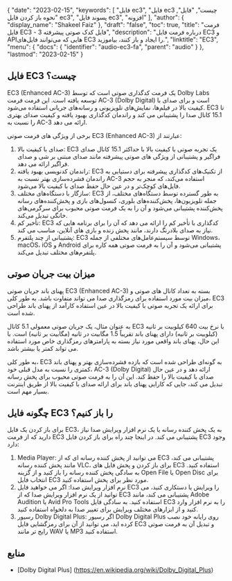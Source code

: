 {
  "date": "2023-02-15",
  "keywords": [
"فایل ec3",
"فایل ec3 چیست",
"فایل",
"نحوه باز کردن فایل ec3",
"پسوند فایل ec3",
"افزونه"
],
  "author": {
    "display_name": "Shakeel Faiz"
},
  "draft": "false",
  "toc": true,
  "title": "فرمت فایل EC3 - فایل کدک صوتی پیشرفته 3",
  "description": "درباره فرمت فایل EC3 و APIهایی که می‌توانند فایل‌های EC3 را ایجاد و باز کنند، بیاموزید.",
  "linktitle": "EC3",
  "menu": {
    "docs": {
      "identifier": "audio-ec3-fa",
      "parent": "audio"
}
},
  "lastmod": "2023-02-15"
}

## فایل EC3 چیست؟

EC3 (Enhanced AC-3) یک فرمت کدگذاری صوتی است که توسط Dolby Labs توسعه یافته است. این فرمت فرمت AC-3 (Dolby Digital) است و برای صدای با کیفیت بالا در فیلم‌ها، نمایش‌های تلویزیونی و رسانه‌های جریانی استفاده می‌شود. EC3 تا 15.1 کانال صدا را پشتیبانی می کند و راندمان کدگذاری بهبود یافته و کیفیت صدای بهتری را نسبت به AC-3 ارائه می دهد.

برخی از ویژگی های فرمت صوتی EC3 (Enhanced AC-3) عبارتند از:

1. صدای با کیفیت بالا: EC3 یک تجربه صوتی با کیفیت بالا با حداکثر 15.1 کانال صدای فراگیر و پشتیبانی از ویژگی های صوتی پیشرفته مانند صدای مبتنی بر شی و صدای فراگیر ارائه می دهد.
2. راندمان کدنویسی بهبود یافته: EC3 از تکنیک‌های کدگذاری پیشرفته برای دستیابی به راندمان فشرده‌سازی بهتر نسبت به AC-3 استفاده می‌کند، که منجر به حجم فایل‌های کوچک‌تر و در عین حال حفظ صدای با کیفیت بالا می‌شود.
3. سازگار با دستگاه‌های مختلف: EC3 به طور گسترده توسط دستگاه‌های مختلف، از جمله تلویزیون‌ها، پخش‌کننده‌های بلوری، کنسول‌های بازی و پخش‌کننده‌های رسانه پخش‌کننده پشتیبانی می‌شود و آن را به یک فرمت صوتی محبوب برای سرگرمی‌های خانگی تبدیل می‌کند.
4. تأخیر کم: EC3 کدگذاری با تأخیر کم را ارائه می دهد که آن را برای برنامه هایی که نیاز به صدای بلادرنگ دارند، مانند پخش زنده و بازی های آنلاین، مناسب می کند.
5. پشتیبانی از چند پلتفرم: EC3 توسط سیستم‌عامل‌های مختلفی از جمله Windows، macOS، iOS و Android پشتیبانی می‌شود و آن را به فرمت صوتی همه کاره برای پلتفرم‌های مختلف تبدیل می‌کند.

## میزان بیت جریان صوتی

پهنای باند جریان صوتی EC3 (Enhanced AC-3) بسته به تعداد کانال های صوتی و میزان بیت مورد استفاده برای رمزگذاری صدا می تواند متفاوت باشد. به طور کلی، EC3 برای ارائه یک تجربه صوتی با کیفیت بالا در عین استفاده کارآمد از پهنای باند طراحی شده است.

به عنوان مثال، یک جریان صوتی معمولی 5.1 کانال EC3 با نرخ بیت 640 کیلوبیت بر ثانیه (کیلوبیت بر ثانیه) دارای پهنای باند تقریباً 1.5 مگابیت در ثانیه (مگابیت بر ثانیه) است. با این حال، پهنای باند واقعی مورد نیاز بسته به پارامترهای رمزگذاری خاص مورد استفاده می تواند کمتر یا بیشتر باشد.

به طور کلی، EC3 به گونه‌ای طراحی شده است که بازده فشرده‌سازی بهتر و پهنای باند کمتری را نسبت به مدل قبلی خود، AC-3 (Dolby Digital) ارائه دهد و در عین حال صدای با کیفیت بالا را حفظ کند. این آن را به فرمت صوتی محبوب برای پخش رسانه تبدیل می کند، جایی که کارایی پهنای باند برای ارائه صدای با کیفیت بالا از طریق اینترنت بسیار مهم است.

## چگونه فایل EC3 را باز کنیم؟

برای باز کردن یک فایل EC3، به یک پخش کننده رسانه یا یک نرم افزار ویرایش صدا نیاز دارید که از فرمت EC3 پشتیبانی می کند. در اینجا چند راه برای باز کردن فایل EC3 وجود دارد:

1. Media Player: می توانید از پخش کننده رسانه ای که از EC3 پشتیبانی می کند، مانند پخش کننده رسانه VLC، برای باز کردن و پخش فایل های EC3 استفاده کنید. به سادگی پخش کننده رسانه را باز کنید و از گزینه Open File یا Open Disc برای انتخاب فایل EC3 مورد نظر برای پخش استفاده کنید.
2. نرم افزار ویرایش صدا: اگر می خواهید فایل EC3 را ویرایش یا دستکاری کنید، می توانید از یک نرم افزار ویرایش صدا که از EC3 پشتیبانی می کند، مانند Adobe Audition یا Avid Pro Tools استفاده کنید. به سادگی فایل EC3 را به نرم افزار وارد کنید و از ابزارهای مختلف ویرایش برای تغییر صدا به دلخواه استفاده کنید.
3. رسیور Dolby Digital Plus: اگر رسیور Dolby Digital Plus روی رایانه خود نصب کرده اید، می توانید از آن برای رمزگشایی فایل EC3 و تبدیل آن به فرمت صوتی رایج تر مانند WAV یا MP3 استفاده کنید.

## منابع
* [Dolby Digital Plus] (https://en.wikipedia.org/wiki/Dolby_Digital_Plus)


